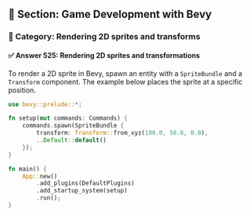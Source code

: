 ## 📘 Section: Game Development with Bevy  
### 🔹 Category: Rendering 2D sprites and transforms  
#### ✅ Answer 525: Rendering 2D sprites and transformations

To render a 2D sprite in Bevy, spawn an entity with a `SpriteBundle` and a `Transform` component. The example below places the sprite at a specific position.

```rust
use bevy::prelude::*;

fn setup(mut commands: Commands) {
    commands.spawn(SpriteBundle {
        transform: Transform::from_xyz(100.0, 50.0, 0.0),
        ..Default::default()
    });
}

fn main() {
    App::new()
        .add_plugins(DefaultPlugins)
        .add_startup_system(setup)
        .run();
}
```
